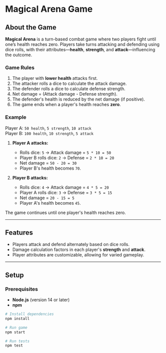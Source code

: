 # Magical Arena Game

## About the Game

**Magical Arena** is a turn-based combat game where two players fight until one’s health reaches zero. Players take turns attacking and defending using dice rolls, with their attributes—**health**, **strength**, and **attack**—influencing the outcome.

### Game Rules

1. The player with **lower health** attacks first.
2. The attacker rolls a dice to calculate the attack damage.
3. The defender rolls a dice to calculate defense strength.
4. Net damage = (Attack damage - Defense strength).
5. The defender's health is reduced by the net damage (if positive).
6. The game ends when a player's health reaches **zero**.

### Example

Player A: `50 health`, `5 strength`, `10 attack`  
Player B: `100 health`, `10 strength`, `5 attack`

1. **Player A attacks:**

   - Rolls dice: `5` → Attack damage = `5 * 10 = 50`
   - Player B rolls dice: `2` → Defense = `2 * 10 = 20`
   - Net damage = `50 - 20 = 30`
   - Player B's health becomes `70`.

2. **Player B attacks:**
   - Rolls dice: `4` → Attack damage = `4 * 5 = 20`
   - Player A rolls dice: `3` → Defense = `3 * 5 = 15`
   - Net damage = `20 - 15 = 5`
   - Player A's health becomes `45`.

The game continues until one player's health reaches zero.

---

## Features

- Players attack and defend alternately based on dice rolls.
- Damage calculation factors in each player's **strength** and **attack**.
- Player attributes are customizable, allowing for varied gameplay.

---

## Setup

### Prerequisites

- **Node.js** (version 14 or later)
- **npm**

```bash
# Install dependencies
npm install

# Run game
npm start

# Run tests
npm test
```
